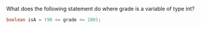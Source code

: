 What does the following statement do where grade is a variable of type int?
```java
boolean isA = (90 <= grade <= 100);
```
